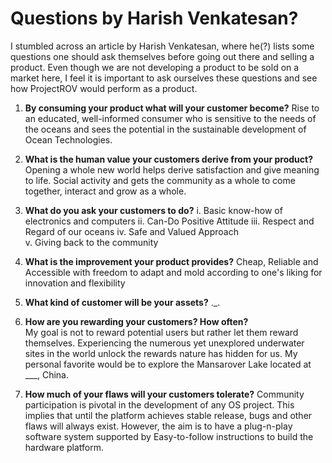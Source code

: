 # Questions by Harish Venkatesan?

I stumbled across an article by Harish Venkatesan, where he\(?\) lists some questions one should ask themselves before going out there and selling a product. Even though we are not developing a product to be sold on a market here, I feel it is important to ask ourselves these questions and see how ProjectROV would perform as a product.

1. **By consuming your product what will your customer become?**
   Rise to an educated, well-informed consumer who is sensitive to the needs of the oceans and sees the potential in the sustainable          development of Ocean Technologies.
   
2. **What is the human value your customers derive from your product?**  
   Opening a whole new world helps derive satisfaction and give meaning to life. Social activity and gets the community as a whole to come    together, interact and grow as a whole.

3. **What do you ask your customers to do?**
   i. Basic know-how of electronics and computers 
   ii. Can-Do Positive Attitude 
   iii. Respect and Regard of our oceans 
   iv. Safe and Valued Approach  
   v. Giving back to the community

4. **What is the improvement your product provides?**
   Cheap, Reliable and Accessible with freedom to adapt and mold according to one's liking for innovation and flexibility

5. **What kind of customer will be your assets?**
   .\_.

6. **How are you rewarding your customers? How often?**  
   My goal is not to reward potential users but rather let them reward themselves. Experiencing the numerous yet unexplored underwater        sites in the world unlock the rewards nature has hidden for us. My personal favorite would be to explore the Mansarover Lake located at    \_\_\_, China.

7. **How much of your flaws will your customers tolerate?**
   Community participation is pivotal in the development of any OS project. This implies that until the platform achieves stable release,      bugs and other flaws will always exist. However, the aim is to have a plug-n-play software system supported by Easy-to-follow              instructions to build the hardware platform.



